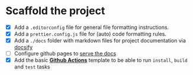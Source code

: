 # Scaffold the project

- [x] Add a `.editorconfig` file for general file formatting instructions.
- [x] Add a `prettier.config.js` file for (auto) code formatting rules.
- [x] Add a `./docs` folder with markdown files for project documentation via [docsify](https://docsify.js.org/#/)
- [ ] Configure github pages to [serve the docs](https://help.github.com/en/categories/github-pages-basics)
- [x] Add the basic [**Github Actions**](https://help.github.com/en/articles/about-github-actions) template to be able to run `install`, `build` and `test` tasks
